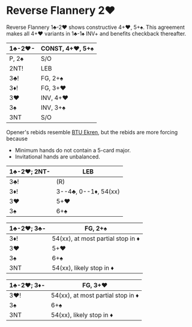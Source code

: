 # Reverse Flannery 2♥

Reverse Flannery 1♣-2♥ shows constructive 4+♥, 5+♠.  This agreement makes all
4+♥ variants in 1♣-1♠ INV+ and benefits checkback thereafter.

| 1♣-2♥- | CONST, 4+♥, 5+♠ |
|--------|-----------------|
| P, 2♠  | S/O
| 2NT!   | LEB
| 3♣!    | FG, 2+♠
| 3♦!    | FG, 3+♥
| 3♥     | INV, 4+♥
| 3♠     | INV, 3+♠
| 3NT    | S/O

Opener's rebids resemble [BTU Ekren][btu], but the rebids are more forcing because

- Minimum hands do not contain a 5-card major.
- Invitational hands are unbalanced.

[btu]: https://www.ptt.cc/man/BridgeClub/D6D1/D49B/DF20/&#x4D;.969033796.A.html

| 1♣-2♥; 2NT- | LEB |
|-------------|-----|
| 3♣!         | (R)
| 3♦!         | 3--4♣, 0--1♦, 54(xx)
| 3♥          | 5+♥
| 3♠          | 6+♠

| 1♣-2♥; 3♣- | FG, 2+♠ |
|------------|---------|
| 3♦!        | 54(xx), at most partial stop in ♦
| 3♥         | 5+♥
| 3♠         | 6+♠
| 3NT        | 54(xx), likely stop in ♦

| 1♣-2♥; 3♦- | FG, 3+♥ |
|------------|---------|
| 3♥!        | 54(xx), at most partial stop in ♦
| 3♠         | 6+♠
| 3NT        | 54(xx), likely stop in ♦